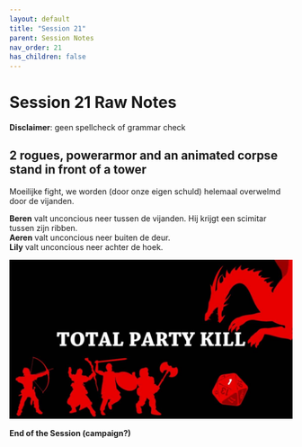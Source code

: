 ```yaml
---
layout: default
title: "Session 21"
parent: Session Notes
nav_order: 21
has_children: false
---
```


# Session 21 Raw Notes

**Disclaimer**: geen spellcheck of grammar check

## 2 rogues, powerarmor and an animated corpse stand in front of a tower

Moeilijke fight, we worden (door onze eigen schuld) helemaal overwelmd door de vijanden.

**Beren** valt unconcious neer tussen de vijanden. Hij krijgt een scimitar tussen zijn ribben.  
**Aeren** valt unconcious neer buiten de deur.  
**Lily** valt unconcious neer achter de hoek.

![tpk](img/tpk.jpg)

**End of the Session (campaign?)**
